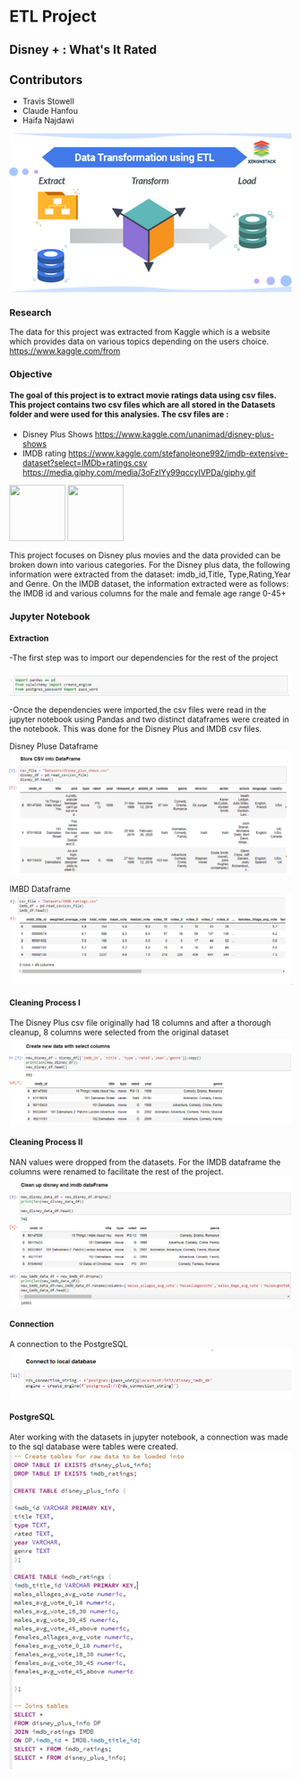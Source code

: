 
# ETL Project

## Disney + : What's It Rated

## Contributors

* Travis Stowell
* Claude Hanfou
* Haifa Najdawi

![alt text](https://github.com/travisstowell/ETLProject/blob/main/image/etl.png "etl")



### Research 
The data for this project was extracted from Kaggle which is a website which provides data on various topics depending on the users choice. https://www.kaggle.com/from 

### Objective
#### The goal of this project is to extract movie ratings data using csv files. This project contains two csv files which are all stored in the Datasets folder and were used for this analysies. The csv files are :

* Disney Plus Shows https://www.kaggle.com/unanimad/disney-plus-shows
* IMDB rating https://www.kaggle.com/stefanoleone992/imdb-extensive-dataset?select=IMDb+ratings.csv
https://media.giphy.com/media/3oFzlYy99qccyIVPDa/giphy.gif

<img src="https://media.giphy.com/media/8bafPvbPipLWkKFFBV/giphy.gif" width="100" height="100" />       <img src="https://media.giphy.com/media/3oFzlYy99qccyIVPDa/giphy.gif" width="100" height="100" /> 

This project focuses on Disney plus movies and the data provided can be broken down into various categories. For the Disney plus data, the following information were extracted from the dataset: imdb_id,Title, Type,Rating,Year and Genre. On the IMDB dataset, the information extracted were as follows: the IMDB id and various columns for the male and female age range 0-45+

### Jupyter Notebook

#### Extraction 
-The first step was to import our dependencies for the rest of the project 

![alt text](https://github.com/travisstowell/ETLProject/blob/ClaudeBranch/image/depend.PNG "depend")

-Once the dependencies were imported,the csv files were read in the jupyter notebook using Pandas and two distinct dataframes were created in the notebook. This was done for the Disney Plus and IMDB csv files.

Disney Pluse Dataframe
![alt text](https://github.com/travisstowell/ETLProject/blob/ClaudeBranch/image/disney_import.PNG "dataf")

IMBD Dataframe
![alt text](https://github.com/travisstowell/ETLProject/blob/ClaudeBranch/image/imdb_import.PNG "dataf")

#### Cleaning Process I
The Disney Plus csv file originally had 18 columns and after a thorough cleanup, 8 columns were selected from the original dataset 
![alt text](https://github.com/travisstowell/ETLProject/blob/ClaudeBranch/image/rename%20disney.PNG "cleanup")

#### Cleaning Process II
NAN values were dropped from the datasets. For the IMDB dataframe the columns were renamed to facilitate the rest of the project.
![alt text](https://github.com/travisstowell/ETLProject/blob/ClaudeBranch/image/cleanup%20both.PNG "cleanup")

#### Connection
A connection to the PostgreSQL
![alt text](https://github.com/travisstowell/ETLProject/blob/ClaudeBranch/image/connection.PNG "cleanup")


#### PostgreSQL
Ater working with the datasets in jupyter notebook, a connection was made to the sql database were tables were created. 
![alt text](https://github.com/travisstowell/ETLProject/blob/ClaudeBranch/image/sql%20table.PNG "table")

